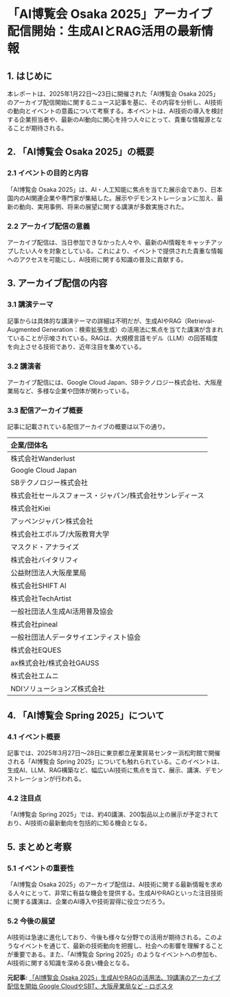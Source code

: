 # 「AI博覧会 Osaka 2025」アーカイブ配信開始：生成AIとRAG活用の最新情報

## 1. はじめに

本レポートは、2025年1月22日～23日に開催された「AI博覧会 Osaka 2025」のアーカイブ配信開始に関するニュース記事を基に、その内容を分析し、AI技術の動向とイベントの意義について考察する。本イベントは、AI技術の導入を検討する企業担当者や、最新のAI動向に関心を持つ人々にとって、貴重な情報源となることが期待される。

## 2. 「AI博覧会 Osaka 2025」の概要

### 2.1 イベントの目的と内容

「AI博覧会 Osaka 2025」は、AI・人工知能に焦点を当てた展示会であり、日本国内のAI関連企業や専門家が集結した。展示やデモンストレーションに加え、最新の動向、実用事例、将来の展望に関する講演が多数実施された。

### 2.2 アーカイブ配信の意義

アーカイブ配信は、当日参加できなかった人々や、最新のAI情報をキャッチアップしたい人々を対象としている。これにより、イベントで提供された貴重な情報へのアクセスを可能にし、AI技術に関する知識の普及に貢献する。

## 3. アーカイブ配信の内容

### 3.1 講演テーマ

記事からは具体的な講演テーマの詳細は不明だが、生成AIやRAG（Retrieval-Augmented Generation：検索拡張生成）の活用法に焦点を当てた講演が含まれていることが示唆されている。RAGは、大規模言語モデル（LLM）の回答精度を向上させる技術であり、近年注目を集めている。

### 3.2 講演者

アーカイブ配信には、Google Cloud Japan、SBテクノロジー株式会社、大阪産業局など、多様な企業や団体が関わっている。

### 3.3 配信アーカイブ概要

記事に記載されている配信アーカイブの概要は以下の通り。

| 企業/団体名 |
| :--------------------------------------- |
| 株式会社Wanderlust |
| Google Cloud Japan |
| SBテクノロジー株式会社 |
| 株式会社セールスフォース・ジャパン/株式会社サンレディース |
| 株式会社Kiei |
| アッペンジャパン株式会社 |
| 株式会社エボルブ/大阪教育大学 |
| マスクド・アナライズ |
| 株式会社バイタリフィ |
| 公益財団法人大阪産業局 |
| 株式会社SHIFT AI |
| 株式会社TechArtist |
| 一般社団法人生成AI活用普及協会 |
| 株式会社pineal |
| 一般社団法人データサイエンティスト協会 |
| 株式会社EQUES |
| ax株式会社/株式会社GAUSS |
| 株式会社エムニ |
| NDIソリューションズ株式会社 |

## 4. 「AI博覧会 Spring 2025」について

### 4.1 イベント概要

記事では、2025年3月27日～28日に東京都立産業貿易センター浜松町館で開催される「AI博覧会 Spring 2025」についても触れられている。このイベントは、生成AI、LLM、RAG構築など、幅広いAI技術に焦点を当て、展示、講演、デモンストレーションが行われる。

### 4.2 注目点

「AI博覧会 Spring 2025」では、約40講演、200製品以上の展示が予定されており、AI技術の最新動向を包括的に知る機会となる。

## 5. まとめと考察

### 5.1 イベントの重要性

「AI博覧会 Osaka 2025」のアーカイブ配信は、AI技術に関する最新情報を求める人々にとって、非常に有益な機会を提供する。生成AIやRAGといった注目技術に関する講演は、企業のAI導入や技術習得に役立つだろう。

### 5.2 今後の展望

AI技術は急速に進化しており、今後も様々な分野での活用が期待される。このようなイベントを通じて、最新の技術動向を把握し、社会への影響を理解することが重要である。また、「AI博覧会 Spring 2025」のようなイベントへの参加も、AI技術に関する知識を深める良い機会となる。


**元記事:** [「AI博覧会 Osaka 2025」生成AIやRAGの活用法、19講演のアーカイブ配信を開始 Google CloudやSBT、大阪産業局など - ロボスタ](https://robotstart.info/2025/03/25/ai_hakurankai-conference-archive.html)